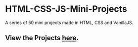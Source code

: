 # HTML-CSS-JS-Mini-Projects
A series of 50 mini projects made in HTML, CSS and VanillaJS.

## View the Projects [here](https://iamozrules.github.io/HTML-CSS-JS-Mini-Projects/).
